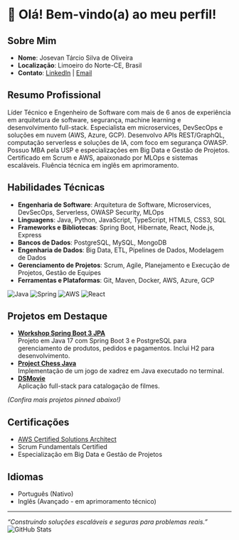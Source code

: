 # 👋 Olá! Bem-vindo(a) ao meu perfil!

## Sobre Mim
- **Nome**: Josevan Tárcio Silva de Oliveira  
- **Localização**: Limoeiro do Norte-CE, Brasil  
- **Contato**: [LinkedIn](https://www.linkedin.com/in/josevanoliveira/) | [Email](mailto:josivantarcio@msn.com)

## Resumo Profissional
Líder Técnico e Engenheiro de Software com mais de 6 anos de experiência em arquitetura de software, segurança, machine learning e desenvolvimento full-stack. Especialista em microservices, DevSecOps e soluções em nuvem (AWS, Azure, GCP). Desenvolvo APIs REST/GraphQL, computação serverless e soluções de IA, com foco em segurança OWASP. Possuo MBA pela USP e especializações em Big Data e Gestão de Projetos. Certificado em Scrum e AWS, apaixonado por MLOps e sistemas escaláveis. Fluência técnica em inglês em aprimoramento.

## Habilidades Técnicas
- **Engenharia de Software**: Arquitetura de Software, Microservices, DevSecOps, Serverless, OWASP Security, MLOps  
- **Linguagens**: Java, Python, JavaScript, TypeScript, HTML5, CSS3, SQL  
- **Frameworks e Bibliotecas**: Spring Boot, Hibernate, React, Node.js, Express  
- **Bancos de Dados**: PostgreSQL, MySQL, MongoDB  
- **Engenharia de Dados**: Big Data, ETL, Pipelines de Dados, Modelagem de Dados  
- **Gerenciamento de Projetos**: Scrum, Agile, Planejamento e Execução de Projetos, Gestão de Equipes  
- **Ferramentas e Plataformas**: Git, Maven, Docker, AWS, Azure, GCP  

![Java](https://img.shields.io/badge/-Java-007396?style=flat&logo=java) ![Spring](https://img.shields.io/badge/-Spring-6DB33F?style=flat&logo=spring) ![AWS](https://img.shields.io/badge/-AWS-232F3E?style=flat&logo=amazon-aws) ![React](https://img.shields.io/badge/-React-61DAFB?style=flat&logo=react)

## Projetos em Destaque
- **[Workshop Spring Boot 3 JPA](https://github.com/josivantarcio/workshop-springboot3-jpa)**  
  Projeto em Java 17 com Spring Boot 3 e PostgreSQL para gerenciamento de produtos, pedidos e pagamentos. Inclui H2 para desenvolvimento.
- **[Project Chess Java](https://github.com/josivantarcio/project-chess-java)**  
  Implementação de um jogo de xadrez em Java executado no terminal.
- **[DSMovie](https://github.com/josivantarcio/dsmovie)**  
  Aplicação full-stack para catalogação de filmes.

*(Confira mais projetos pinned abaixo!)*

## Certificações
- <a href="https://www.credly.com/users/josevanoliveira" target="_blank">AWS Certified Solutions Architect</a>  
- Scrum Fundamentals Certified  
- Especialização em Big Data e Gestão de Projetos  

## Idiomas
- Português (Nativo)  
- Inglês (Avançado - em aprimoramento técnico)

---
*“Construindo soluções escaláveis e seguras para problemas reais.”*
![GitHub Stats](https://github-readme-stats.vercel.app/api?username=josivantarcio&show_icons=true&theme=radical)
